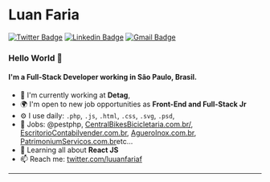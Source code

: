 # Luan Faria
[![Twitter Badge](https://img.shields.io/badge/-@luuanfariaf-1ca0f1?style=flat-square&labelColor=1ca0f1&logo=twitter&logoColor=white&link=https://twitter.com/luuanfariaf)](https://twitter.com/luuanfariaf) [![Linkedin Badge](https://img.shields.io/badge/-luuanfaria-blue?style=flat-square&logo=Linkedin&logoColor=white&link=https://www.linkedin.com/in/luuanfaria/)](https://www.linkedin.com/in/luuanfaria/)
[![Gmail Badge](https://img.shields.io/badge/-luuan.fariaf@gmail.com-c14438?style=flat-square&logo=Gmail&logoColor=white&link=mailto:luuan.fariaf@gmail.com)](mailto:luuan.fariaf@gmail.com)

### Hello World 👋

#### I'm a Full-Stack Developer working in São Paulo, Brasil.

- 🏢 I'm currently working at **Detag**,
- 🌍 I'm open to new job opportunities as **Front-End and Full-Stack Jr**
- ⚙️ I use daily: `.php`, `.js`, `.html`, `.css`, `.svg`, `.psd`,
- 💅 Jobs: @pestphp, [CentralBikesBicicletaria.com.br/](http://www.centralbikesbicicletaria.com.br), [EscritorioContabilvender.com.br](http://escritoriocontabilvender.com.br), [AgueroInox.com.br](http://www.agueroinox.com.br), [PatrimoniumServicos.com.br](http://patrimoniumservicos.com.br/)etc…
- 🌱 Learning all about **React JS**
- 📫 Reach me: [twitter.com/luuanfariaf](https://twitter.com/luuanfariaf)

---
